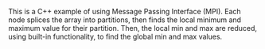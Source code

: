 This is a C++ example of using Message Passing Interface (MPI).
Each node splices the array into partitions, then finds the local minimum and maximum value for their partition.
Then, the local min and max are reduced, using built-in functionality, to find the global min and max values.
